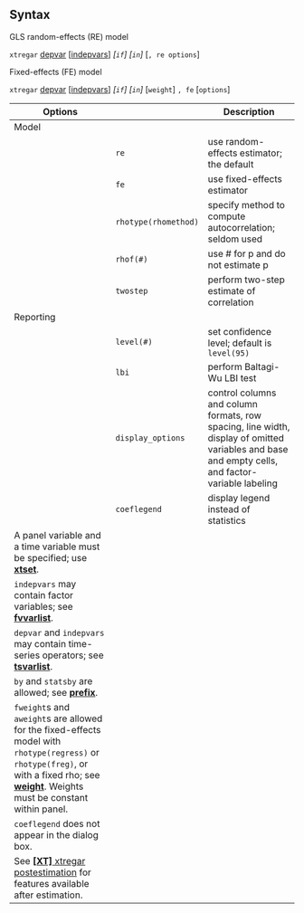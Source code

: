 ## Syntax

GLS random-effects (RE) model

`xtregar`
[depvar](http://www.stata.com/help.cgi?depvar)
\[[indepvars](http://www.stata.com/help.cgi?indepvars)\]
_\[`if`\] \[`in`\]_ \[`, re options`\]

Fixed-effects (FE) model

`xtregar`
[depvar](http://www.stata.com/help.cgi?depvar)
\[[indepvars](http://www.stata.com/help.cgi?indepvars)\]
_\[`if`\] \[`in`\]_ \[`weight`\] `, fe`
\[`options`\]

| Options                                                                                                                                                                                                                                                                   |                      | Description                                                                                                                                      |
|---------------------------------------------------------------------------------------------------------------------------------------------------------------------------------------------------------------------------------------------------------------------------|----------------------|--------------------------------------------------------------------------------------------------------------------------------------------------|
| Model                                                                                                                                                                                                                                                                     |                      |                                                                                                                                                  |
|                                                                                                                                                                                                                                                                           | `re`                 | use random-effects estimator; the default                                                                                                        |
|                                                                                                                                                                                                                                                                           | `fe`                 | use fixed-effects estimator                                                                                                                      |
|                                                                                                                                                                                                                                                                           | `rhotype(rhomethod)` | specify method to compute autocorrelation; seldom used                                                                                           |
|                                                                                                                                                                                                                                                                           | `rhof(#)`            | use \# for p and do not estimate p                                                                                                               |
|                                                                                                                                                                                                                                                                           | `twostep`            | perform two-step estimate of correlation                                                                                                         |
| Reporting                                                                                                                                                                                                                                                                 |                      |                                                                                                                                                  |
|                                                                                                                                                                                                                                                                           | `level(#)`           | set confidence level; default is `level(95)`                                                                                                     |
|                                                                                                                                                                                                                                                                           | `lbi`                | perform Baltagi-Wu LBI test                                                                                                                      |
|                                                                                                                                                                                                                                                                           | `display_options`    | control columns and column formats, row spacing, line width, display of omitted variables and base and empty cells, and factor-variable labeling |
|                                                                                                                                                                                                                                                                           | `coeflegend`         | display legend instead of statistics                                                                                                             |
| A panel variable and a time variable must be specified; use [<strong>xtset</strong>](http://www.stata.com/help.cgi?xtset).                                                                                                                     |                      |                                                                                                                                                  |
| `indepvars` may contain factor variables; see [<strong>fvvarlist</strong>](http://www.stata.com/help.cgi?fvvarlist).                                                                                                                           |                      |                                                                                                                                                  |
| `depvar` and `indepvars` may contain time-series operators; see [<strong>tsvarlist</strong>](http://www.stata.com/help.cgi?tsvarlist).                                                                                                         |                      |                                                                                                                                                  |
| `by` and `statsby` are allowed; see [<strong>prefix</strong>](http://www.stata.com/help.cgi?prefix).                                                                                                                                           |                      |                                                                                                                                                  |
| `fweight`s and `aweight`s are allowed for the fixed-effects model with `rhotype(regress)` or `rhotype(freg)`, or with a fixed rho; see [<strong>weight</strong>](http://www.stata.com/help.cgi?weight). Weights must be constant within panel. |                      |                                                                                                                                                  |
| `coeflegend` does not appear in the dialog box.                                                                                                                                                                                                                           |                      |                                                                                                                                                  |
| See [<strong>[XT]</strong> xtregar postestimation](http://www.stata.com/help.cgi?xtregar_postestimation) for features available after estimation.                                                                                              |                      |                                                                                                                                                  |
